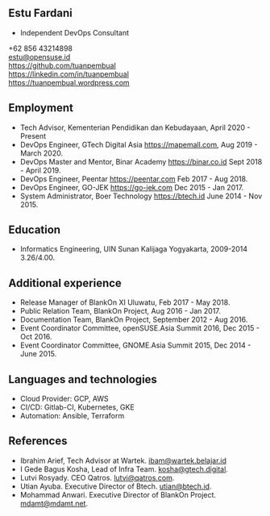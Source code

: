 ## Estu Fardani

- Independent DevOps Consultant

+62 856 43214898  
estu@opensuse.id  
https://github.com/tuanpembual  
https://linkedin.com/in/tuanpembual  
https://tuanpembual.wordpress.com

## Employment
- Tech Advisor, Kementerian Pendidikan dan Kebudayaan, April 2020 - Present
- DevOps Engineer, GTech Digital Asia https://mapemall.com, Aug 2019 - March 2020.
- DevOps Master and Mentor, Binar Academy https://binar.co.id Sept 2018 - April 2019.
- DevOps Engineer, Peentar https://peentar.com Feb 2017 - Aug 2018.
- DevOps Engineer, GO-JEK https://go-jek.com Dec 2015 - Jan 2017.
- System Administrator, Boer Technology https://btech.id June 2014 - Nov 2015.

## Education

- Informatics Engineering, UIN Sunan Kalijaga Yogyakarta, 2009-2014 3.26/4.00.

## Additional experience
- Release Manager of BlankOn XI Uluwatu, Feb 2017 - May 2018.
- Public Relation Team, BlankOn Project, Aug 2016 - Jan 2017.
- Documentation Team, BlankOn Project, September 2012 - Aug 2016.
- Event Coordinator Committee, openSUSE.Asia Summit 2016, Dec 2015 - Oct 2016.
- Event Coordinator Committee, GNOME.Asia Summit 2015, Dec 2014 - June 2015.

## Languages and technologies

- Cloud Provider: GCP, AWS
- CI/CD: Gitlab-CI, Kubernetes, GKE
- Automation: Ansible, Terraform

## References
- Ibrahim Arief, Tech Advisor at Wartek. ibam@wartek.belajar.id
- I Gede Bagus Kosha, Lead of Infra Team. kosha@gtech.digital.
- Lutvi Rosyady. CEO Qatros. lutvi@qatros.com.
- Utian Ayuba. Executive Director of Btech. utian@btech.id.
- Mohammad Anwari. Executive Director of BlankOn Project. mdamt@mdamt.net.
